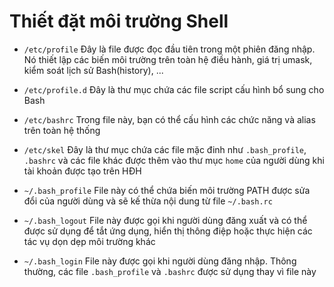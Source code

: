 # Thiết đặt môi trường Shell

- `/etc/profile` Đây là file được đọc đầu tiên trong một phiên đăng nhập. Nó thiết lập các biến môi trường 
trên toàn hệ điều hành, giá trị umask, kiểm soát lịch sử Bash(history), ...

- `/etc/profile.d` Đây là thư mục chứa các file script cấu hình bổ sung cho Bash

- `/etc/bashrc` Trong file này, bạn có thể cấu hình các chức năng và alias trên toàn hệ thống

- `/etc/skel` Đây là thư mục chứa các file mặc đinh như `.bash_profile`, `.bashrc` và 
các file khác được thêm vào thư mục `home` của người dùng khi tài khoản được tạo trên HĐH

- `~/.bash_profile` File này có thể chứa biến môi trường PATH được sửa đổi của người dùng và 
sẽ kế thừa nội dung từ file `~/.bash.rc`

- `~/.bash_logout` File này được gọi khi người dùng đăng xuất và có thể được sử dụng để tắt ứng dụng, 
hiển thị thông điệp hoặc thực hiện các tác vụ dọn dẹp môi trường khác

- `~/.bash_login` File này được gọi khi người dùng đăng nhập. 
Thông thường, các file `.bash_profile` và `.bashrc` được sử dụng thay vì file này
